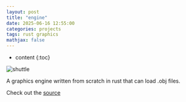 ```yaml
---
layout: post
title: "engine"
date: 2025-06-16 12:55:00
categories: projects
tags: rust graphics
mathjax: false
---
```

* content
{:toc}

![shuttle](../../../../images/sky.gif) 

A graphics engine written from scratch in rust that can load .obj files.





Check out the [source](https://github.com/CygnusX-26/engine)